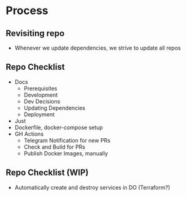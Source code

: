 # Process

## Revisiting repo

- Whenever we update dependencies, we strive to update all repos

## Repo Checklist

- Docs
  - Prerequisites
  - Development
  - Dev Decisions
  - Updating Dependencies
  - Deployment
- Just
- Dockerfile, docker-compose setup
- GH Actions
  - Telegram Notification for new PRs
  - Check and Build for PRs
  - Publish Docker Images, manually

## Repo Checklist (WIP)

- Automatically create and destroy services in DO (Terraform?)
